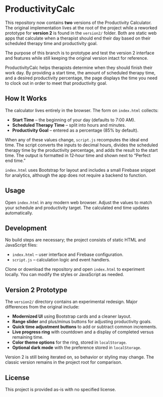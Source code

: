 # ProductivityCalc

This repository now contains **two** versions of the Productivity Calculator. The
original implementation lives at the root of the project while a reworked
prototype for **version&nbsp;2** is found in the `version2/` folder. Both are static
web apps that calculate when a therapist should end their day based on their
scheduled therapy time and productivity goal.

The purpose of this branch is to prototype and test the version&nbsp;2 interface and
features while still keeping the original version intact for reference.

ProductivityCalc helps therapists determine when they should finish their work
day. By providing a start time, the amount of scheduled therapy time, and a
desired productivity percentage, the page displays the time you need to clock
out in order to meet that productivity goal.

## How It Works

The calculator lives entirely in the browser. The form on `index.html` collects:

- **Start Time** – the beginning of your day (defaults to 7:00 AM).
- **Scheduled Therapy Time** – split into hours and minutes.
- **Productivity Goal** – entered as a percentage (85% by default).

When any of these values change, `script.js` recomputes the ideal end time. The script converts the inputs to decimal hours, divides the scheduled therapy time by the productivity percentage, and adds the result to the start time. The output is formatted in 12‑hour time and shown next to “Perfect end time.”

`index.html` uses Bootstrap for layout and includes a small Firebase snippet for analytics, although the app does not require a backend to function.

## Usage

Open `index.html` in any modern web browser. Adjust the values to match your schedule and productivity target. The calculated end time updates automatically.

## Development

No build steps are necessary; the project consists of static HTML and JavaScript files:

- `index.html` – user interface and Firebase configuration.
- `script.js` – calculation logic and event handlers.

Clone or download the repository and open `index.html` to experiment locally. You can modify the styles or JavaScript as needed.

## Version 2 Prototype

The `version2/` directory contains an experimental redesign. Major differences from the original include:

- **Modernized UI** using Bootstrap cards and a cleaner layout.
- **Range slider** and plus/minus buttons for adjusting productivity goals.
- **Quick time adjustment buttons** to add or subtract common increments.
- **Live progress ring** with countdown and a display of completed versus remaining time.
- **Color theme options** for the ring, stored in `localStorage`.
- **Optional dark mode** with the preference stored in `localStorage`.

Version&nbsp;2 is still being iterated on, so behavior or styling may change. The classic version remains in the project root for comparison.

## License

This project is provided as-is with no specified license.
